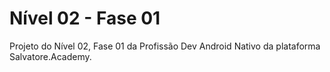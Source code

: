 # Nível 02 - Fase 01
Projeto do Nível 02, Fase 01 da Profissão Dev Android Nativo da plataforma Salvatore.Academy.
